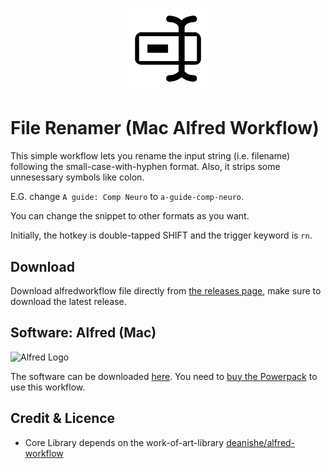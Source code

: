 <h1 align="center">
  <img src="./icon.png" width="128" height="128">
</h1>

# File Renamer (Mac Alfred Workflow)

This simple workflow lets you rename the input string (i.e. filename) following the small-case-with-hyphen format.  Also, it strips some unnesessary symbols like colon.

E.G. change `A guide: Comp Neuro` to  `a-guide-comp-neuro`. 

You can change the snippet to other formats as you want.

Initially, the hotkey is double-tapped SHIFT and the trigger keyword is `rn`. 

## Download

Download alfredworkflow file directly from [the releases page](https://github.com/realliyifeii/Alfred-File-Renamer/releases), make sure to download the latest release. 

## Software: Alfred (Mac)

![Alfred Logo](https://i.pinimg.com/originals/5c/23/a6/5c23a6723d3b19e892985fd918cf0aab.png)

The software can be downloaded [here](https://www.alfredapp.com/). You need to [buy the Powerpack](https://buy.alfredapp.com/) to use this workflow.

## Credit & Licence

* Core Library depends on the work-of-art-library [deanishe/alfred-workflow](https://github.com/deanishe/alfred-workflow)
